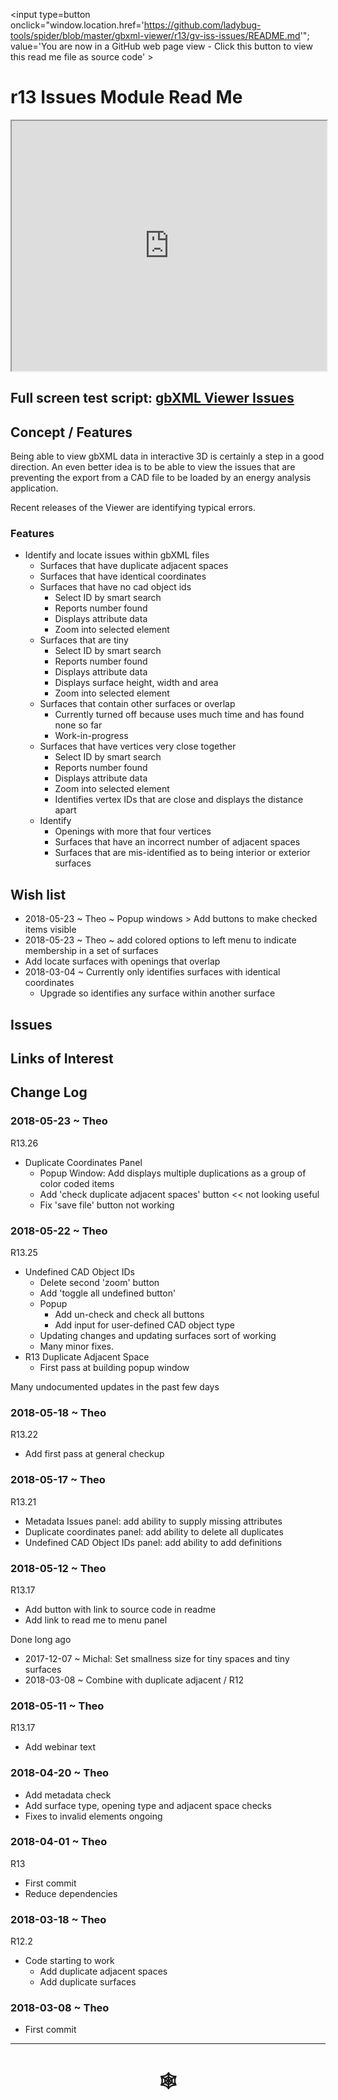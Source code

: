 <span style=display:none; >[You are now in a GitHub source code view - click this link to view Read Me file as a web page](http://www.ladybug.tools/spider/index.html#gbxml-viewer/r13/gv-iss-issues/README.md "View file as a web page." ) </span>
<input type=button onclick="window.location.href='https://github.com/ladybug-tools/spider/blob/master/gbxml-viewer/r13/gv-iss-issues/README.md'";
value='You are now in a GitHub web page view - Click this button to view this read me file as source code' >

# r13 Issues Module Read Me

<iframe class=iframeReadMe src=http://www.ladybug.tools/spider/gbxml-viewer/r13/gv-iss-issues/gv-iss.html width=100% height=400px >Iframes are not displayed on github.com</iframe>


## Full screen test script: [gbXML Viewer Issues]( http://www.ladybug.tools/spider/gbxml-viewer/r13/gv-iss-issues/gv-iss.html )


## Concept / Features

Being able to view gbXML data in interactive 3D is certainly a step in a good direction. An even better idea is to be able to view the issues that are preventing the export from a CAD file to be loaded by an energy analysis application.

Recent releases of the Viewer are identifying typical errors.

### Features

* Identify and locate issues within gbXML files
	* Surfaces that have duplicate adjacent spaces
	* Surfaces that have identical coordinates
	* Surfaces that have no cad object ids
		* Select ID by smart search
		* Reports number found
		* Displays attribute data
		* Zoom into selected element
	* Surfaces that are tiny
		* Select ID by smart search
		* Reports number found
		* Displays attribute data
		* Displays surface height, width and area
		* Zoom into selected element
	* Surfaces that contain other surfaces or overlap
		* Currently turned off because uses much time and has found none so far
		* Work-in-progress
	* Surfaces that have vertices very close together
		* Select ID by smart search
		* Reports number found
		* Displays attribute data
		* Zoom into selected element
		* Identifies vertex IDs that are close and displays the distance apart
	* Identify
		* Openings with more that four vertices
		* Surfaces that have an incorrect number of adjacent spaces
		* Surfaces that are mis-identified as to being interior or exterior surfaces

## Wish list

* 2018-05-23 ~ Theo ~ Popup windows > Add buttons to make checked items visible
* 2018-05-23 ~ Theo ~ add colored options to left menu to indicate membership in a set of surfaces
* Add locate surfaces with openings that overlap
* 2018-03-04 ~ Currently only identifies surfaces with identical coordinates
	* Upgrade so identifies any surface within another surface

## Issues



## Links of Interest



## Change Log

### 2018-05-23 ~ Theo

R13.26
* Duplicate Coordinates Panel
	* Popup Window: Add displays multiple duplications as a group of color coded items
	* Add 'check duplicate adjacent spaces' button << not looking useful
	* Fix 'save file' button not working

### 2018-05-22 ~ Theo

R13.25
* Undefined CAD Object IDs
	* Delete second 'zoom' button
	* Add 'toggle all undefined button'
	* Popup
		* Add un-check and check all buttons
		* Add input for user-defined CAD object type
	* Updating changes and updating surfaces sort of working
	* Many minor fixes.
* R13 Duplicate Adjacent Space
	* First pass at building popup window

Many undocumented updates in the past few days

### 2018-05-18 ~ Theo

R13.22
* Add first pass at general checkup

### 2018-05-17 ~ Theo

R13.21
* Metadata Issues panel: add ability to supply missing attributes
* Duplicate coordinates panel: add ability to delete all duplicates
* Undefined CAD Object IDs panel: add ability to add definitions

### 2018-05-12 ~ Theo

R13.17
* Add button with link to source code in readme
* Add link to read me to menu panel

Done long ago
* 2017-12-07 ~ Michal: Set smallness size for tiny spaces and tiny surfaces
* 2018-03-08 ~ Combine with duplicate adjacent / R12

### 2018-05-11 ~ Theo

R13.17
* Add webinar text


### 2018-04-20 ~ Theo

* Add metadata check
* Add surface type, opening type and adjacent space checks
* Fixes to invalid elements ongoing


### 2018-04-01 ~ Theo

R13
* First commit
* Reduce dependencies


### 2018-03-18 ~ Theo

R12.2
* Code starting to work
	* Add duplicate adjacent spaces
	* Add duplicate surfaces

### 2018-03-08 ~ Theo

* First commit


***

# <center title="hello!" ><a href=javascript:window.scrollTo(0,0); style=text-decoration:none; > &#x1f578; </a></center>



